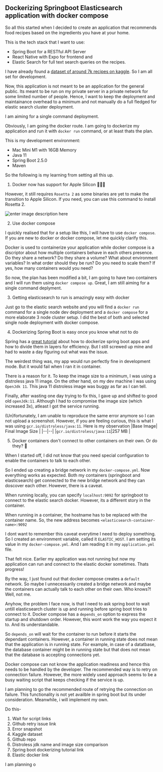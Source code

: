 ## Dockerizing Springboot Elasticsearch application with docker compose

So all this started when I decided to create an application that recommends food recipes based on the ingredients you have at your home. 

This is the tech stack that I want to use:
* Spring Boot for a RESTful API Server
* React Native with Expo for frontend and
* Elastic Search for full text search queries on the recipes. 

I have already found a [dataset of around 7k recipes on kaggle](https://www.kaggle.com/kanishk307/6000-indian-food-recipes-dataset). So I am all set for development.

Now, this application is not meant to be an application for the general public. Its meant to be run on my private server in a private network for some limited number of people. Hence, I want to keep the deployment and maintainance overhead to a minimum and not manually do a full fledged for elastic search cluster deployment.

I am aiming for a single command deployment. 

Obviously, I am going the docker route. I am going to dockerize my application and run it with `docker run` command, or at least thats the plan.

This is my development environment:
* Mac Mini M1 with 16GB Memory
* Java 11
* Spring Boot 2.5.0
* Maven

So the following is my learning from setting all this up. 

1. Docker now has support for Apple Silicon 🤩🤩🤩

However, it still requires `Rosetta 2` as some binaries are yet to make the transition to Apple Silicon. If you need, you can use this command to install Rosetta 2.

![enter image description here](https://i.imgur.com/YUropvW.png)

2. Use docker compose

I quickly realised that for a setup like this, I will have to use `docker compose`. If you are new to docker or docker compose, let me quickly clarify this.

Docker is used to containerize your application while docker compose is a discriptor about how multiple containers behave in each others presence. Do they share a network? Do they share a volume? What about environment variables? In what order should they be run? Do you need to scale them? If yes, how many containers would you need? 

So now, the plan has been modified a bit, I am going to have two containers and I will run them using `docker compose up`. Great, I am still aiming for a single command deplyment. 

3. Getting elasticsearch to run is amazingly easy with docker

Just go to the elastic search website and you will find a `docker run` command for a single node dev deployment and a `docker compose` for a more elaborate 3 node cluster setup. I did the best of both and selected single node deployment with docker compose.

4. Dockerizing Spring Boot is easy once you know what not to do

Spring has a [great tutorial](https://spring.io/guides/gs/spring-boot-docker/) about how to dockerize spring boot apps and how to divide them in layers for efficiency. But I still screwed up mine and had to waste a day figuring out what was the issue. 

The weirdest thing was, my app would run perfectly fine in development mode. But it would fail when I ran it in container.

There is a reason for it. To keep the image size to a minimum, I was using a distroless java 11 image. On the other hand, on my dev machine I was using `OpenJdk 11`. This java 11 distroless image was buggy as far as I can tell. 

Finally, after wasting one day trying to fix this, I gave up and shifted to good old `openJdk:11`. Although I had to compromise the image size (which increased 3x), atleast I got the service running.

(Un)fortunately, I am unable to reproduce the same error anymore so I can not upload a screenshot. However, if you are feeling curious, this is what I was using `gcr.io/distroless/java:11`. Here is my observation
|Base Image| Final Image Size  |
|--|--|
|`gcr.io/distroless/java:11`|257 MB  |


5. Docker containers don't connect to other containers on their own. Or do they? 🤔

When I started off, I did not know that you need special configuration to enable the containers to talk to each other. 

So I ended up creating a bridge network in my `docker-compose.yml`. Now everything works as expected. Both my containers (springboot and elasticsearch) get connected to the new bridge network and they can doscover each other. However, there is a caveat.

When running locally, you can specify `localhost:9092` for springboot to connect to the elastic search docker. However, its a different story in the container. 

When running in a container, the hostname has to be replaced with the container name. So, the new address becomes `<elasticsearch-container-name>:9092`

I dont want to remember this caveat everytime I need to deploy something. So I created an environment variable, called it `ELASTIC_HOST`. I am setting its value in my `docker-compose.yml`. And I am reading it in my `application.yml` file.

That felt nice. Earlier my application was not running but now my application can run and connect to the elastic docker sometimes. Thats progress!

By the way, I just found out that docker compose creates a `default` network. So maybe I unnecessarily created a bridge network and maybe the containers can actually talk to each other on their own. Who knows?! Well, not me. 

Anyhow, the problem I face now, is that I need to ask spring boot to wait untill elasticsearch cluster is up and running before spring boot tries to connect to it. Docker compose has a `depends_on` option to express the startup and shutdown order. However, this wont work the way you expect it to. And its understandable. 

So `depends_on` will wait for the container to run before it starts the dependant containers. However, a container in running state does not mean that the application is in running state. For example, in case of a datatbase, the database container might be in running state but that does not mean that the database is accepting connections yet. 

Docker compose can not know the application readiness and hence this needs to be handled by the developer. The recommended way is to retry on connection failure. However, the more widely used approach seems to be a busy waiting script that keeps checking if the service is up. 

I am planning to go the recommended route of retrying the connection on failure. This functionality is not yet availble in spring boot but its under consideration. Meanwhile, i will implement my own.




Do this-
1. Wait for script links
2. Github retry issue link
3. Error snapshot
4. Kaggle dataset
5. Github repo
6. Distroless jdk name and image size comparison
7. Spring boot dockerizing tutorial link
8. Elastic docker link





I am planning o
<!--stackedit_data:
eyJoaXN0b3J5IjpbLTQ1MDQzMjU0NCwtODU4NjEzNTMxLC0xMz
Q2Mzk2MDg3LC0xMTYyNDI4OTIzLDEyMjkzNDI1NjEsLTczOTEx
Nzc1NSwtMTQ1NTQzNTI5NywxMDE0NDQxMDIxXX0=
-->